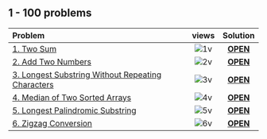 ## 1 - 100 problems

| Problem | views | Solution |
|:--------|:-----:|:--------:|
|[1. Two Sum][1]|![1v]|[**OPEN**][1s]|
|[2. Add Two Numbers][2]|![2v]|[**OPEN**][2s]|
|[3. Longest Substring Without Repeating Characters][3]|![3v]|[**OPEN**][3s]|
|[4. Median of Two Sorted Arrays][4]|![4v]|[**OPEN**][4s]|
|[5. Longest Palindromic Substring][5]|![5v]|[**OPEN**][5s]|
|[6. Zigzag Conversion][6]|![6v]|[**OPEN**][6s]|

<!-- URLs -->
[1]: https://leetcode.com/problems/two-sum/
[1s]: https://git.io/JMuOd
[1v]: https://tinyurl.com/yc5ce92u
[2]: https://leetcode.com/problems/add-two-numbers/
[2s]: https://git.io/JMxOR
[2v]: https://tinyurl.com/3kwwk6sc
[3]: https://leetcode.com/problems/longest-substring-without-repeating-characters/
[3s]: https://git.io/JMp3q
[3v]: https://tinyurl.com/yckwupmn
[4]: https://leetcode.com/problems/median-of-two-sorted-arrays/
[4s]: https://git.io/JDU3A
[4v]: https://tinyurl.com/uc26jkuj
[5]: https://leetcode.com/problems/longest-palindromic-substring/
[5s]: https://git.io/JDU8U
[5v]: https://tinyurl.com/2p9e8wkw
[6]: https://leetcode.com/problems/zigzag-conversion/
[6s]: https://git.io/JDUBn
[6v]: https://tinyurl.com/39hvyaxx